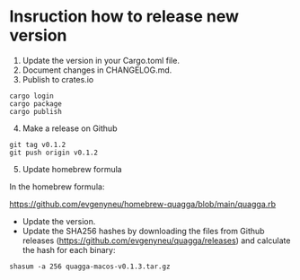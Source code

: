 # Insruction how to release new version

1. Update the version in your Cargo.toml file.
2. Document changes in CHANGELOG.md.
3. Publish to crates.io

```
cargo login
cargo package
cargo publish
```

4. Make a release on Github

```
git tag v0.1.2
git push origin v0.1.2
```

5. Update homebrew formula

In the homebrew formula:

https://github.com/evgenyneu/homebrew-quagga/blob/main/quagga.rb

* Update the version.
* Update the SHA256 hashes by downloading the files from Github releases (https://github.com/evgenyneu/quagga/releases) and calculate the hash for each binary:

```
shasum -a 256 quagga-macos-v0.1.3.tar.gz
```

